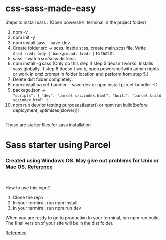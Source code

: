# css-sass-made-easy
Steps to install sass : (Open powershell terminal in the project folder) 
1. npm -v 
2. npm init -y 
3. npm install sass --save-dev 
4. Create folder src -> scss. Inside scss, create main.scss file. Write<br> `$red :red; body { background: $red; }` to test it.
5. sass --watch src/scss:dist/css
6. npm install -g sass (Only do this step if step 5 deosn't works. Installs sass globally. If step 6 doesn't work, open powershell with admin rights or work in cmd prompt in folder location and perform from step 5.) 
7. Delete dist folder completely.
8. npm install parcel-bundler --save-dev or npm install parcel-bundler -D
9. package.json -> <br> `"scripts": { "dev": "parcel src/index.html", "build": "parcel build sc/index.html" }`
10. npm run dev(for testing purposes(faster)) or npm run build(before deployment; optimises(slower))!

<br>These are starter files for sass installation<br>
# Sass starter using Parcel
### Created using Windows OS. May give out problems for Unix or Mac OS. [Reference](https://stackoverflow.com/questions/5834014/lf-will-be-replaced-by-crlf-in-git-what-is-that-and-is-it-important)
<br><br>How to use this repo?
1. Clone the repo
2. In your terminal, run npm install
3. In your terminal, run npm run dev

When you are ready to go to production
In your terminal, run npm run build. The final version of your site will be in the dist folder.

[Reference](https://www.youtube.com/watch?v=wYWf2m_yzBQ&list=PL4-IK0AVhVjMYRhK9vRPatSlb-9r0aKgh&index=1)
